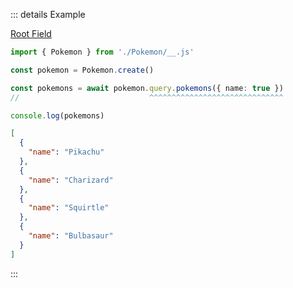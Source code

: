 ::: details Example

<div class="ExampleSnippet">
<a href="../../examples/generated/root-field">Root Field</a>

<!-- dprint-ignore-start -->
```ts twoslash
import { Pokemon } from './Pokemon/__.js'

const pokemon = Pokemon.create()

const pokemons = await pokemon.query.pokemons({ name: true })
//                             ^^^^^^^^^^^^^^^^^^^^^^^^^^^^^^

console.log(pokemons)
```
<!-- dprint-ignore-end -->

<!-- dprint-ignore-start -->
```json
[
  {
    "name": "Pikachu"
  },
  {
    "name": "Charizard"
  },
  {
    "name": "Squirtle"
  },
  {
    "name": "Bulbasaur"
  }
]
```
<!-- dprint-ignore-end -->

</div>
:::
